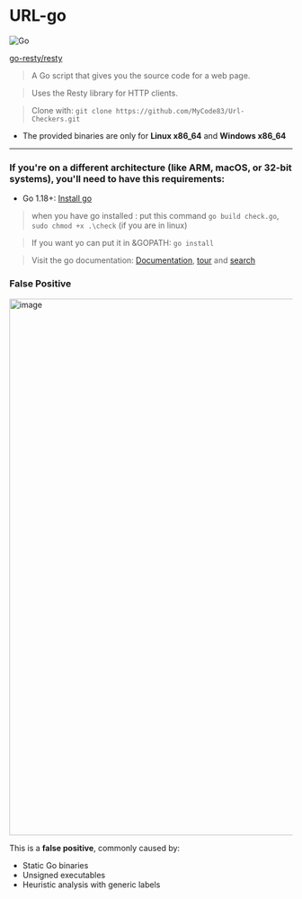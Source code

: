 # URL-go
![Go](https://img.shields.io/badge/Go-1.18+-00ADD8?logo=go&logoColor=white)

[go-resty/resty](https://github.com/go-resty/resty)

> A Go script that gives you the source code for a web page.


> Uses the Resty library for HTTP clients.


> Clone with: `git clone https://github.com/MyCode83/Url-Checkers.git`
- The provided binaries are only for **Linux x86_64** and **Windows x86_64**

---
### If you're on a different architecture (like ARM, macOS, or 32-bit systems),  you'll need to have this requirements:
- Go 1.18+: [Install go](https://go.dev/dl/)
> when you have go installed : put this command `go build check.go`, `sudo chmod +x .\check` (if you are in linux)


>  If you want yo can put it in &GOPATH: `go install`


> Visit the go documentation: [Documentation](https://go.dev/doc/), [tour](https://go.dev/tour/) and [search](https://pkg.go.dev/)


### False Positive
<img width="1914" height="953" alt="image" src="https://github.com/user-attachments/assets/018aa69c-94c4-4426-9e06-15bed926316d" />

This is a **false positive**, commonly caused by:
- Static Go binaries
- Unsigned executables
- Heuristic analysis with generic labels
